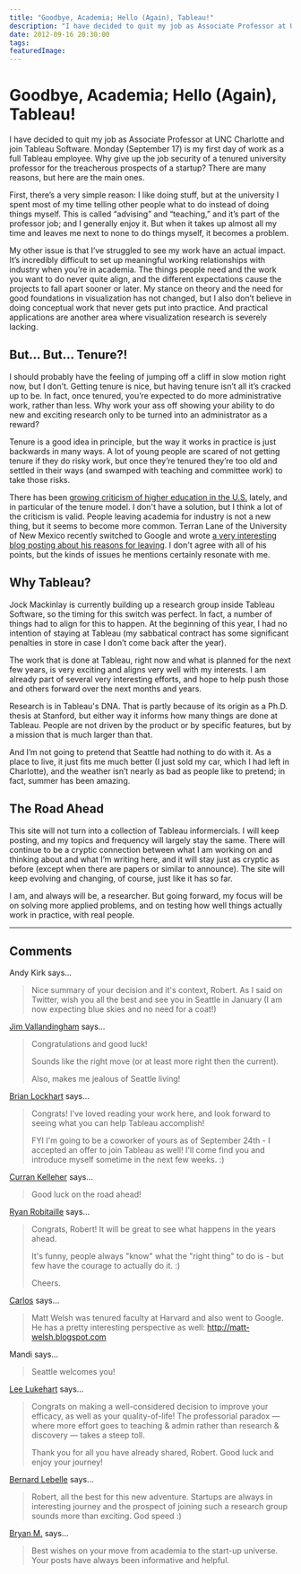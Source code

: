 ```yaml
---
title: "Goodbye, Academia; Hello (Again), Tableau!"
description: "I have decided to quit my job as Associate Professor at UNC Charlotte and join Tableau Software. Monday (September 17) is my first day of work as a full Tableau employee. Why give up the job security of a tenured university professor for the treacherous prospects of a startup? There are many reasons, but here are the main ones."
date: 2012-09-16 20:30:00
tags: 
featuredImage: 
---
```


# Goodbye, Academia; Hello (Again), Tableau!

I have decided to quit my job as Associate Professor at UNC Charlotte and join Tableau Software. Monday (September 17) is my first day of work as a full Tableau employee. Why give up the job security of a tenured university professor for the treacherous prospects of a startup? There are many reasons, but here are the main ones.

First, there’s a very simple reason: I like doing stuff, but at the university I spent most of my time telling other people what to do instead of doing things myself. This is called “advising” and “teaching,” and it’s part of the professor job; and I generally enjoy it. But when it takes up almost all my time and leaves me next to none to do things myself, it becomes a problem.

My other issue is that I’ve struggled to see my work have an actual impact. It’s incredibly difficult to set up meaningful working relationships with industry when you’re in academia. The things people need and the work you want to do never quite align, and the different expectations cause the projects to fall apart sooner or later. My stance on theory and the need for good foundations in visualization has not changed, but I also don’t believe in doing conceptual work that never gets put into practice. And practical applications are another area where visualization research is severely lacking.

## But… But… Tenure?!

I should probably have the feeling of jumping off a cliff in slow motion right now, but I don’t. Getting tenure is nice, but having tenure isn’t all it’s cracked up to be. In fact, once tenured, you’re expected to do more administrative work, rather than less. Why work your ass off showing your ability to do new and exciting research only to be turned into an administrator as a reward?

Tenure is a good idea in principle, but the way it works in practice is just backwards in many ways. A lot of young people are scared of not getting tenure if they do risky work, but once they’re tenured they’re too old and settled in their ways (and swamped with teaching and committee work) to take those risks.

There has been <a href="http://highereducationquestionmark.com">growing criticism of higher education in the U.S.</a> lately, and in particular of the tenure model. I don't have a solution, but I think a lot of the criticism is valid. People leaving academia for industry is not a new thing, but it seems to become more common. Terran Lane of the University of New Mexico recently switched to Google and wrote <a href="http://cs.unm.edu/~terran/academic_blog/?p=113">a very interesting blog posting about his reasons for leaving</a>. I don't agree with all of his points, but the kinds of issues he mentions certainly resonate with me.

## Why Tableau?

Jock Mackinlay is currently building up a research group inside Tableau Software, so the timing for this switch was perfect. In fact, a number of things had to align for this to happen. At the beginning of this year, I had no intention of staying at Tableau (my sabbatical contract has some significant penalties in store in case I don’t come back after the year).

The work that is done at Tableau, right now and what is planned for the next few years, is very exciting and aligns very well with my interests. I am already part of several very interesting efforts, and hope to help push those and others forward over the next months and years.

Research is in Tableau's DNA. That is partly because of its origin as a Ph.D. thesis at Stanford, but either way it informs how many things are done at Tableau. People are not driven by the product or by specific features, but by a mission that is much larger than that.

And I’m not going to pretend that Seattle had nothing to do with it. As a place to live, it just fits me much better (I just sold my car, which I had left in Charlotte), and the weather isn’t nearly as bad as people like to pretend; in fact, summer has been amazing.

## The Road Ahead

This site will not turn into a collection of Tableau informercials. I will keep posting, and my topics and frequency will largely stay the same. There will continue to be a cryptic connection between what I am working on and thinking about and what I’m writing here, and it will stay just as cryptic as before (except when there are papers or similar to announce). The site will keep evolving and changing, of course, just like it has so far.

I am, and always will be, a researcher. But going forward, my focus will be on solving more applied problems, and on testing how well things actually work in practice, with real people.


<PostedBy />


<aside class="comments">

---
## Comments

Andy Kirk says…
>	Nice summary of your decision and it's context, Robert. As I said on Twitter, wish you all the best and see you in Seattle in January (I am now expecting blue skies and no need for a coat!)

<a href="http://vallandingham.me" rel="nofollow noopener" target="_blank">Jim Vallandingham</a> says…
>	Congratulations and good luck!
>	
>	Sounds like the right move (or at least more right then the current). 
>	
>	Also, makes me jealous of Seattle living!

<a href="http://sufferhub.com" rel="nofollow noopener" target="_blank">Brian Lockhart</a> says…
>	Congrats!  I've loved reading your work here, and look forward to seeing what you can help Tableau accomplish!
>	
>	FYI I'm going to be a coworker of yours as of September 24th - I accepted an offer to join Tableau as well!  I'll come find you and introduce myself sometime in the next few weeks.  :)

<a href="http://curransoft.com" rel="nofollow noopener" target="_blank">Curran Kelleher</a> says…
>	Good luck on the road ahead!

<a href="http://ryrobes.com/" rel="nofollow noopener" target="_blank">Ryan Robitaille</a> says…
>	Congrats, Robert! It will be great to see what happens in the years ahead.
>	
>	It's funny, people always "know" what the "right thing" to do is - but few have the courage to actually do it. :)
>	
>	Cheers.

<a href="http://cscheid.net" rel="nofollow noopener" target="_blank">Carlos</a> says…
>	Matt Welsh was tenured faculty at Harvard and also went to Google. He has a pretty interesting perspective as well: http://matt-welsh.blogspot.com

Mandi says…
>	Seattle welcomes you!

<a href="http://savvydata.com/" rel="nofollow noopener" target="_blank">Lee Lukehart</a> says…
>	Congrats on making a well-considered decision to improve your efficacy, as well as your quality-of-life! The professorial paradox — where more effort goes to teaching &amp; admin rather than research &amp; discovery — takes a steep toll.
>	
>	Thank you for all you have already shared, Robert. Good luck and enjoy your journey!

<a href="http://www.impactvisuel.net" rel="nofollow noopener" target="_blank">Bernard Lebelle</a> says…
>	Robert, all the best for this new adventure. Startups are always in interesting journey and the prospect of joining such a research group sounds more than exciting.
>	God speed :)

<a href="http://www.collegemediainnovation.org/blog" rel="nofollow noopener" target="_blank">Bryan M.</a> says…
>	Best wishes on your move from academia to the start-up universe. Your posts have always been informative and helpful.

</aside>

